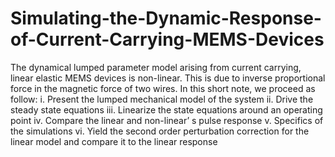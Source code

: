 # Simulating-the-Dynamic-Response-of-Current-Carrying-MEMS-Devices
The dynamical lumped parameter model arising
from current carrying, linear elastic MEMS
devices is non-linear. This is due to inverse
proportional force in the magnetic force of two
wires.
In this short note, we proceed as follow:
i. Present the lumped mechanical model of
the system
ii. Drive the steady state equations
iii. Linearize the state equations around an
operating point
iv. Compare the linear and non-linear’ s
pulse response
v. Specifics of the simulations
vi. Yield the second order perturbation
correction for the linear model and
compare it to the linear response
